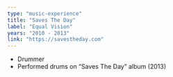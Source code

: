 ```yaml
---
type: "music-experience"
title: "Saves The Day"
label: "Equal Vision"
years: "2010 - 2013"
link: "https://savestheday.com"
---
```


- Drummer
- Performed drums on “Saves The Day” album (2013)
